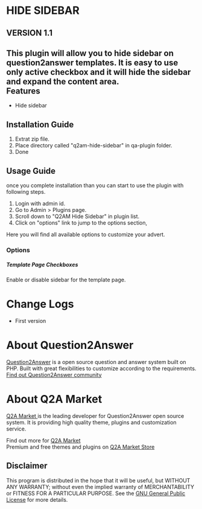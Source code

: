 HIDE SIDEBAR
============
VERSION 1.1
-----------

This plugin will allow you to hide sidebar on question2answer templates. It is easy to use only active checkbox and it will hide the sidebar and expand the content area.  
Features
--------
- Hide sidebar

Installation Guide
------------------
1. Extrat zip file.
2. Place directory called "q2am-hide-sidebar" in qa-plugin folder.
3. Done

Usage Guide
-----------

once you complete installation than you can start to use the plugin with following steps.

1. Login with admin id.
2. Go to Admin > Plugins page.
3. Scroll down to "Q2AM Hide Sidebar" in plugin list.
4. Click on "options" link to jump to the options section,

Here you will find all available options to customize your advert.

### Options

##### Template Page Checkboxes 
Enable or disable sidebar for the template page.

Change Logs
===========
- First version

About Question2Answer
=====================
[Question2Answer][q2a_link] is a open source question and answer system built on PHP. Built with great flexibilities to customize according to the requirements. [Find out Question2Answer community][q2a_community]

About Q2A Market
================
[Q2A Market ][author]is the leading developer for Question2Answer open source system. It is providing high quality theme, plugins and customization service.

Find out more for [Q2A Market][author]  
Premium and free themes and plugins on [Q2A Market Store][store]


Disclaimer
----------
This program is distributed in the hope that it will be useful, but WITHOUT ANY WARRANTY; 
without even the implied warranty of MERCHANTABILITY or FITNESS FOR A PARTICULAR PURPOSE. 
See the [GNU General Public License][GNU] for more details.

[q2a_link]:http://www.question2answer.org
[q2a_community]:http://www.question2answer.org/qa/
[author]: http://www.q2amarket.com
[GNU]:http://www.gnu.org/licenses/gpl.html
[store]:http://store.q2amarket.com